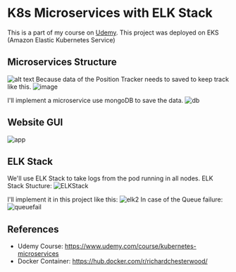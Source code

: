 # K8s Microservices with ELK Stack

This is a part of my course on [Udemy](https://www.udemy.com/course/kubernetes-microservices). This project was deployed on EKS (Amazon Elastic Kubernetes Service)

## Microservices Structure

![alt text](https://github.com/huynguyendev02/k8s-microservices/assets/109943707/b0edd05c-0fd8-43e1-82b3-87fdd410b384)
Because data of the Position Tracker needs to saved to keep track like this.
![image](https://github.com/huynguyendev02/k8s-microservices/assets/109943707/52e595eb-2e79-43cf-bdc4-6956c8b7f031)

I'll implement  a microservice use mongoDB to save the data.
![db](https://github.com/huynguyendev02/k8s-microservices/assets/109943707/92e90725-f0dc-45c3-a920-edc0a5f4174f)
## Website GUI
![app](https://github.com/huynguyendev02/k8s-microservices/assets/109943707/dd69cf85-8de4-4b5c-9293-f38bcdbe1512)
## ELK Stack
We'll use ELK Stack to take logs from the pod running in all nodes. ELK Stack Stucture:
![ELKStack](https://github.com/huynguyendev02/k8s-microservices/assets/109943707/be53678f-4baa-4232-bc3e-8b60b9b3e52c)

I'll implement it in this project like this:
![elk2](https://github.com/huynguyendev02/k8s-microservices/assets/109943707/f8f1a4f7-701f-43cc-b061-73859f913ee9)
In case of the Queue failure:
![queuefail](https://github.com/huynguyendev02/k8s-microservices/assets/109943707/23038581-9c22-460c-9585-6e9c14e411a7)


## References
- Udemy Course: https://www.udemy.com/course/kubernetes-microservices
- Docker Container: https://hub.docker.com/r/richardchesterwood/
